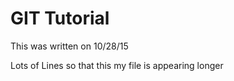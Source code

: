 # GIT Tutorial

This was written on 10/28/15


Lots of
Lines
so that
this
my file
is appearing
longer

